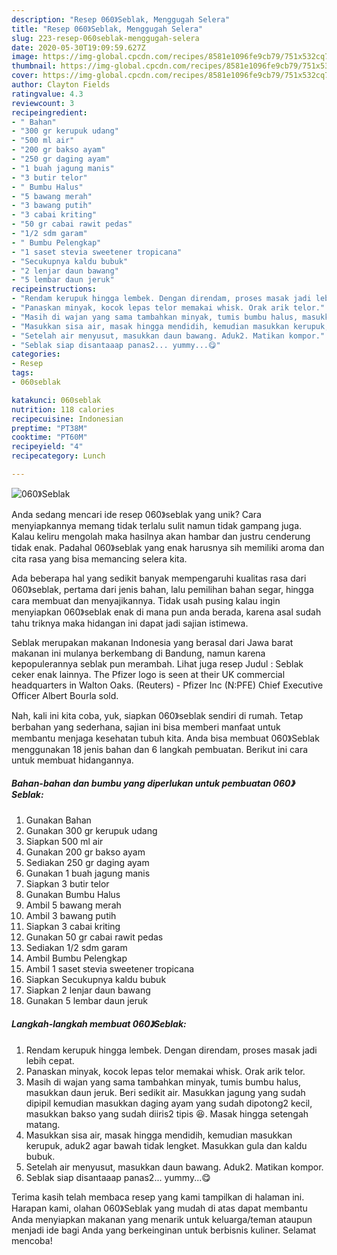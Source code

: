 ```yaml
---
description: "Resep 060》Seblak, Menggugah Selera"
title: "Resep 060》Seblak, Menggugah Selera"
slug: 223-resep-060seblak-menggugah-selera
date: 2020-05-30T19:09:59.627Z
image: https://img-global.cpcdn.com/recipes/8581e1096fe9cb79/751x532cq70/060seblak-foto-resep-utama.jpg
thumbnail: https://img-global.cpcdn.com/recipes/8581e1096fe9cb79/751x532cq70/060seblak-foto-resep-utama.jpg
cover: https://img-global.cpcdn.com/recipes/8581e1096fe9cb79/751x532cq70/060seblak-foto-resep-utama.jpg
author: Clayton Fields
ratingvalue: 4.3
reviewcount: 3
recipeingredient:
- " Bahan"
- "300 gr kerupuk udang"
- "500 ml air"
- "200 gr bakso ayam"
- "250 gr daging ayam"
- "1 buah jagung manis"
- "3 butir telor"
- " Bumbu Halus"
- "5 bawang merah"
- "3 bawang putih"
- "3 cabai kriting"
- "50 gr cabai rawit pedas"
- "1/2 sdm garam"
- " Bumbu Pelengkap"
- "1 saset stevia sweetener tropicana"
- "Secukupnya kaldu bubuk"
- "2 lenjar daun bawang"
- "5 lembar daun jeruk"
recipeinstructions:
- "Rendam kerupuk hingga lembek. Dengan direndam, proses masak jadi lebih cepat."
- "Panaskan minyak, kocok lepas telor memakai whisk. Orak arik telor."
- "Masih di wajan yang sama tambahkan minyak, tumis bumbu halus, masukkan daun jeruk. Beri sedikit air. Masukkan jagung yang sudah dipipil kemudian masukkan daging ayam yang sudah dipotong2 kecil, masukkan bakso yang sudah diiris2 tipis 😆. Masak hingga setengah matang."
- "Masukkan sisa air, masak hingga mendidih, kemudian masukkan kerupuk, aduk2 agar bawah tidak lengket. Masukkan gula dan kaldu bubuk."
- "Setelah air menyusut, masukkan daun bawang. Aduk2. Matikan kompor."
- "Seblak siap disantaaap panas2... yummy...😋"
categories:
- Resep
tags:
- 060seblak

katakunci: 060seblak 
nutrition: 118 calories
recipecuisine: Indonesian
preptime: "PT38M"
cooktime: "PT60M"
recipeyield: "4"
recipecategory: Lunch

---
```



![060》Seblak](https://img-global.cpcdn.com/recipes/8581e1096fe9cb79/751x532cq70/060seblak-foto-resep-utama.jpg)

Anda sedang mencari ide resep 060》seblak yang unik? Cara menyiapkannya memang tidak terlalu sulit namun tidak gampang juga. Kalau keliru mengolah maka hasilnya akan hambar dan justru cenderung tidak enak. Padahal 060》seblak yang enak harusnya sih memiliki aroma dan cita rasa yang bisa memancing selera kita.

Ada beberapa hal yang sedikit banyak mempengaruhi kualitas rasa dari 060》seblak, pertama dari jenis bahan, lalu pemilihan bahan segar, hingga cara membuat dan menyajikannya. Tidak usah pusing kalau ingin menyiapkan 060》seblak enak di mana pun anda berada, karena asal sudah tahu triknya maka hidangan ini dapat jadi sajian istimewa.

Seblak merupakan makanan Indonesia yang berasal dari Jawa barat makanan ini mulanya berkembang di Bandung, namun karena kepopulerannya seblak pun merambah. Lihat juga resep Judul : Seblak ceker enak lainnya. The Pfizer logo is seen at their UK commercial headquarters in Walton Oaks. (Reuters) - Pfizer Inc (N:PFE) Chief Executive Officer Albert Bourla sold.


Nah, kali ini kita coba, yuk, siapkan 060》seblak sendiri di rumah. Tetap berbahan yang sederhana, sajian ini bisa memberi manfaat untuk membantu menjaga kesehatan tubuh kita. Anda bisa membuat 060》Seblak menggunakan 18 jenis bahan dan 6 langkah pembuatan. Berikut ini cara untuk membuat hidangannya.

<!--inarticleads1-->

##### Bahan-bahan dan bumbu yang diperlukan untuk pembuatan 060》Seblak:

1. Gunakan  Bahan
1. Gunakan 300 gr kerupuk udang
1. Siapkan 500 ml air
1. Gunakan 200 gr bakso ayam
1. Sediakan 250 gr daging ayam
1. Gunakan 1 buah jagung manis
1. Siapkan 3 butir telor
1. Gunakan  Bumbu Halus
1. Ambil 5 bawang merah
1. Ambil 3 bawang putih
1. Siapkan 3 cabai kriting
1. Gunakan 50 gr cabai rawit pedas
1. Sediakan 1/2 sdm garam
1. Ambil  Bumbu Pelengkap
1. Ambil 1 saset stevia sweetener tropicana
1. Siapkan Secukupnya kaldu bubuk
1. Siapkan 2 lenjar daun bawang
1. Gunakan 5 lembar daun jeruk




<!--inarticleads2-->

##### Langkah-langkah membuat 060》Seblak:

1. Rendam kerupuk hingga lembek. Dengan direndam, proses masak jadi lebih cepat.
1. Panaskan minyak, kocok lepas telor memakai whisk. Orak arik telor.
1. Masih di wajan yang sama tambahkan minyak, tumis bumbu halus, masukkan daun jeruk. Beri sedikit air. Masukkan jagung yang sudah dipipil kemudian masukkan daging ayam yang sudah dipotong2 kecil, masukkan bakso yang sudah diiris2 tipis 😆. Masak hingga setengah matang.
1. Masukkan sisa air, masak hingga mendidih, kemudian masukkan kerupuk, aduk2 agar bawah tidak lengket. Masukkan gula dan kaldu bubuk.
1. Setelah air menyusut, masukkan daun bawang. Aduk2. Matikan kompor.
1. Seblak siap disantaaap panas2... yummy...😋




Terima kasih telah membaca resep yang kami tampilkan di halaman ini. Harapan kami, olahan 060》Seblak yang mudah di atas dapat membantu Anda menyiapkan makanan yang menarik untuk keluarga/teman ataupun menjadi ide bagi Anda yang berkeinginan untuk berbisnis kuliner. Selamat mencoba!
